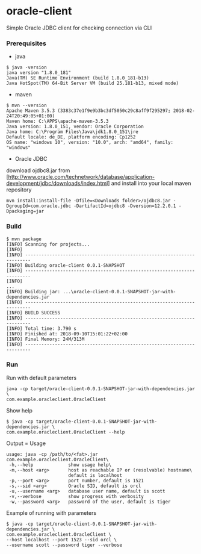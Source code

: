 # oracle-client
Simple Oracle JDBC client for checking connection via CLI

### Prerequisites

- java

```
$ java -version
java version "1.8.0_181"
Java(TM) SE Runtime Environment (build 1.8.0_181-b13)
Java HotSpot(TM) 64-Bit Server VM (build 25.181-b13, mixed mode)
```

- maven

```
$ mvn --version
Apache Maven 3.5.3 (3383c37e1f9e9b3bc3df5050c29c8aff9f295297; 2018-02-24T20:49:05+01:00)
Maven home: C:\APPS\apache-maven-3.5.3
Java version: 1.8.0_151, vendor: Oracle Corporation
Java home: C:\Program Files\Java\jdk1.8.0_151\jre
Default locale: de_DE, platform encoding: Cp1252
OS name: "windows 10", version: "10.0", arch: "amd64", family: "windows"
```

- Oracle JDBC

download ojdbc8.jar from [http://www.oracle.com/technetwork/database/application-development/jdbc/downloads/index.html] and install into your local maven repository

```
mvn install:install-file -Dfile=<Downloads folder>/ojdbc8.jar -DgroupId=com.oracle.jdbc -DartifactId=ojdbc8 -Dversion=12.2.0.1 -Dpackaging=jar
```

### Build

```
$ mvn package
[INFO] Scanning for projects...
[INFO]                                                                         
[INFO] ------------------------------------------------------------------------
[INFO] Building oracle-client 0.0.1-SNAPSHOT
[INFO] ------------------------------------------------------------------------
[INFO] 
...
[INFO] Building jar: ...\oracle-client-0.0.1-SNAPSHOT-jar-with-dependencies.jar
[INFO] ------------------------------------------------------------------------
[INFO] BUILD SUCCESS
[INFO] ------------------------------------------------------------------------
[INFO] Total time: 3.790 s
[INFO] Finished at: 2018-09-10T15:01:22+02:00
[INFO] Final Memory: 24M/313M
[INFO] ------------------------------------------------------------------------
```

### Run
Run with default parameters
```
java -cp target/oracle-client-0.0.1-SNAPSHOT-jar-with-dependencies.jar \
com.example.oracleclient.OracleClient
```
Show help
```
$ java -cp target/oracle-client-0.0.1-SNAPSHOT-jar-with-dependencies.jar \
com.example.oracleclient.OracleClient --help
```
Output = Usage
```
usage: java -cp /path/to/<fat>.jar com.example.oracleclient.OracleClient\
 -h,--help             show usage help\
 -m,--host <arg>       host as reachable IP or (resolvable) hostname\
                       default is localhost
 -p,--port <arg>       port number, default is 1521
 -s,--sid <arg>        Oracle SID, default is orcl
 -u,--username <arg>   database user name, default is scott
 -v,--verbose          show progress with verbosity
 -w,--password <arg>   password of the user, default is tiger
```
Example of running with parameters
```
$ java -cp target/oracle-client-0.0.1-SNAPSHOT-jar-with-dependencies.jar \
com.example.oracleclient.OracleClient \
--host localhost --port 1523 --sid orcl \
--username scott --password tiger --verbose
```
